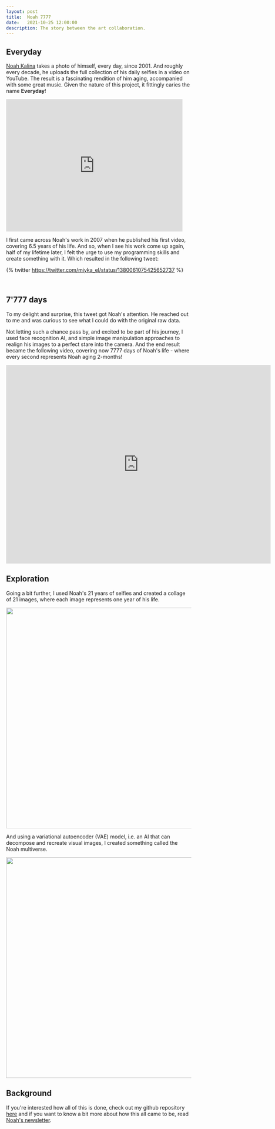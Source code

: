 ```yaml
---
layout: post
title:  Noah 7777
date:   2021-10-25 12:00:00
description: The story between the art collaboration.
---
```


## Everyday

[Noah Kalina](http://www.noahkalina.com/) takes a photo of himself, every day, since 2001. And roughly every decade, he uploads the full collection of his daily selfies in a video on YouTube. The result is a fascinating rendition of him aging, accompanied with some great music. Given the nature of this project, it fittingly caries the name **Everyday**!

<iframe width="480" height="360" src="https://www.youtube.com/embed/wAIZ36GI4p8" frameborder="0" allowfullscreen></iframe>

I first came across Noah's work in 2007 when he published his first video, covering 6.5 years of his life. And so, when I see his work come up again, half of my lifetime later, I felt the urge to use my programming skills and create something with it. Which resulted in the following tweet:

{% twitter https://twitter.com/miyka_el/status/1380061075425652737 %}

<br>

## 7'777 days

To my delight and surprise, this tweet got Noah's attention. He reached out to me and was curious to see what I could do with the original raw data.

Not letting such a chance pass by, and excited to be part of his journey, I used face recognition AI, and simple image manipulation approaches to realign his images to a perfect stare into the camera. And the end result became the following video, covering now 7777 days of Noah's life - where every second represents Noah aging 2-months!

<iframe width="720" height="540" src="https://www.youtube.com/embed/DC1KHAxE7mo" frameborder="0" allowfullscreen></iframe>

<br>

## Exploration

Going a bit further, I used Noah's 21 years of selfies and created a collage of 21 images, where each image represents one year of his life.

<img class="img-fluid rounded z-depth-1" src="{{ site.baseurl }}/assets/img/blog_noah_7777_yearly.png" data-zoomable width=600px>

And using a variational autoencoder (VAE) model, i.e. an AI that can decompose and recreate visual images, I created something called the Noah multiverse.

<img class="img-fluid rounded z-depth-1" src="{{ site.baseurl }}/assets/img/blog_noah_7777_multiverse.png" data-zoomable width=600px>

<br>

## Background

If you're interested how all of this is done, check out my github repository [here](https://github.com/miykael/noah_ages) and if you want to know a bit more about how this all came to be, read [Noah's newsletter](https://mailchi.mp/noahkalina/newsletter94).
